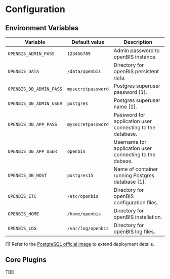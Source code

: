 # Configuration

## Environment Variables

| Variable | Default value | Description |
| ------------- | --------------------- | ------------------- |
|`OPENBIS_ADMIN_PASS`|`123456789`|Admin password to openBIS instance. |
|`OPENBIS_DATA`|`/data/openbis`|Directory for openBIS persistent data. |
|`OPENBIS_DB_ADMIN_PASS`|`mysecretpassword`|Postgres superuser password [1]. |
|`OPENBIS_DB_ADMIN_USER`|`postgres`|Postgres superuser name [1]. |
|`OPENBIS_DB_APP_PASS`|`mysecretpassword`|Password for application user connecting to the database. |
|`OPENBIS_DB_APP_USER`|`openbis`|Username for application user connecting to the dabase. |
|`OPENBIS_DB_HOST`|`postgres15`|Name of container running Postgres database [1]. |
|`OPENBIS_ETC`|`/etc/openbis`|Directory for openBIS configuration files. |
|`OPENBIS_HOME`|`/home/openbis`|Directory for openBIS installation. |
|`OPENBIS_LOG`|`/var/log/openbis`|Directory for openBIS log files. |

[1] Refer to the [PostgreSQL official image](https://hub.docker.com/_/postgres) to extend deployment details.

## Core Plugins 

TBD
